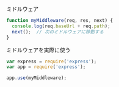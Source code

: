 ミドルウェア
```javascript
function myMiddleware(req, res, next) {
  console.log(req.baseUrl + req.path);
  next();  // 次のミドルウェアに移動する
}
```

ミドルウェアを実際に使う
```javascript
var express = require('express');
var app = require('express');

app.use(myMiddleware);
```


